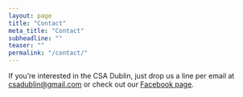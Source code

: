 ```yaml
---
layout: page
title: "Contact"
meta_title: "Contact"
subheadline: ""
teaser: ""
permalink: "/contact/"
---
```


If you’re interested in the CSA Dublin, just drop us a line per email at [csadublin@gmail.com](mailto:csadublin@gmail.com) or check out our [Facebook page](https://www.facebook.com/dublincsa).
